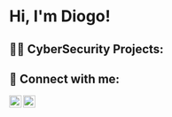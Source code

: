 <h1>Hi, I'm Diogo! </h1>

<h2>👨‍💻 CyberSecurity Projects:</h2>

<!--- [Active Directory Home Lab](https://github.com/Swordchigo/ActiveDirectoryHomeLab) -->

<h2> 🤳 Connect with me:</h2>

[<img align="left" alt="Swordchigo | YouTube" width="22px" src="https://cdn.jsdelivr.net/npm/simple-icons@v3/icons/youtube.svg" />][youtube]
[<img align="left" alt="Swordchigo | LinkedIn" width="22px" src="https://cdn.jsdelivr.net/npm/simple-icons@v3/icons/linkedin.svg" />][linkedin]

[youtube]: https://www.youtube.com/channel/UCoOArlrIHT-UBvj436q_7XQ
[linkedin]: https://www.linkedin.com/in/diogo-da-silva-6b1773244/
